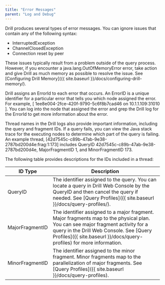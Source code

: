 ```yaml
---
title: "Error Messages"
parent: "Log and Debug"
---
```


Drill produces several types of error messages. You can ignore issues that contain any of the following syntax:  

   * InterruptedException
   * ChannelClosedException
   * Connection reset by peer

These issues typically result from a problem outside of the query process. However, if you encounter a java.lang.OutOfMemoryError error, take action and give Drill as much memory as possible to resolve the issue. See [Configuring Drill Memory]({{ site.baseurl }}/docs/configuring-drill-memory/).

Drill assigns an ErrorId to each error that occurs. An ErrorID is a unique identifier for a particular error that tells you which node assigned the error. For example,
[ 1ee8e004-2fce-420f-9790-5c6f8b7cad46 on 10.1.1.109:31010 ]. You can log into the node that assigned the error and grep the Drill log for the ErrorId to get more information about the error.

Thread names in the Drill logs also provide important information, including the query and fragment IDs. If a query fails, you can view the Java stack trace for the executing nodes to determine which part of the query is failing. An example thread, [42d7545c-c89b-47ab-9e38-2787bd200d4e:frag:1:173] includes QueryID 42d7545c-c89b-47ab-9e38-2787bd200d4e, MajorFragmentID 1, and MinorFragmentID 173.

The following table provides descriptions for the IDs included in a thread:

| ID Type         | Description                                                                                                                                                                                                                                  |
|-----------------|----------------------------------------------------------------------------------------------------------------------------------------------------------------------------------------------------------------------------------------------|
| QueryID         | The identifier assigned to the query. You can locate a query in Drill Web Console by the QueryID and then cancel the query if needed. See [Query Profiles]({{ site.baseurl }}/docs/query-profiles/).                                                                    |
| MajorFragmentID | The identifier assigned to a major fragment. Major fragments map to the physical plan. You can see major fragment activity for a query in the Drill Web Console. See [Query Profiles]({{ site.baseurl }}/docs/query-profiles) for more information. |
| MinorFragmentID | The identifier assigned to the minor fragment. Minor fragments map to the parallelization of major fragments. See [Query Profiles]({{ site.baseurl }}/docs/query-profiles).                                                                                       |